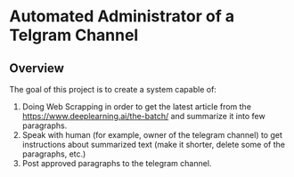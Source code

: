 # Automated Administrator of a Telgram Channel

## Overview
The goal of this project is to create a system capable of:
1. Doing Web Scrapping in order to get the latest article from the https://www.deeplearning.ai/the-batch/ and summarize it into few paragraphs.
2. Speak with human (for example, owner of the telegram channel) to get instructions about summarized text (make it shorter, delete some of the paragraphs, etc.)
3. Post approved paragraphs to the telegram channel.

